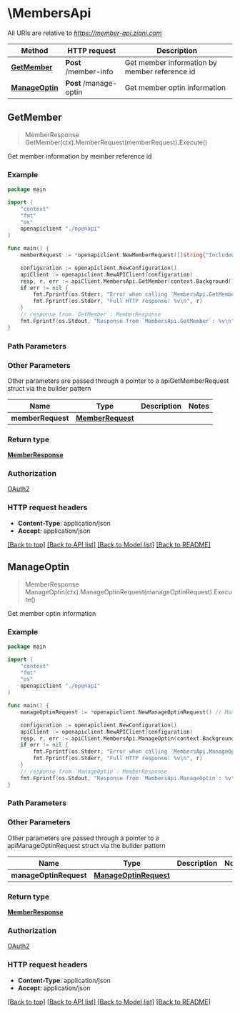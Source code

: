 # \MembersApi

All URIs are relative to *https://member-api.ziqni.com*

Method | HTTP request | Description
------------- | ------------- | -------------
[**GetMember**](MembersApi.md#GetMember) | **Post** /member-info | Get member information by member reference id
[**ManageOptin**](MembersApi.md#ManageOptin) | **Post** /manage-optin | Get member optin information



## GetMember

> MemberResponse GetMember(ctx).MemberRequest(memberRequest).Execute()

Get member information by member reference id



### Example

```go
package main

import (
    "context"
    "fmt"
    "os"
    openapiclient "./openapi"
)

func main() {
    memberRequest := *openapiclient.NewMemberRequest([]string{"IncludeCustomFields_example"}) // MemberRequest | 

    configuration := openapiclient.NewConfiguration()
    apiClient := openapiclient.NewAPIClient(configuration)
    resp, r, err := apiClient.MembersApi.GetMember(context.Background()).MemberRequest(memberRequest).Execute()
    if err != nil {
        fmt.Fprintf(os.Stderr, "Error when calling `MembersApi.GetMember``: %v\n", err)
        fmt.Fprintf(os.Stderr, "Full HTTP response: %v\n", r)
    }
    // response from `GetMember`: MemberResponse
    fmt.Fprintf(os.Stdout, "Response from `MembersApi.GetMember`: %v\n", resp)
}
```

### Path Parameters



### Other Parameters

Other parameters are passed through a pointer to a apiGetMemberRequest struct via the builder pattern


Name | Type | Description  | Notes
------------- | ------------- | ------------- | -------------
 **memberRequest** | [**MemberRequest**](MemberRequest.md) |  | 

### Return type

[**MemberResponse**](MemberResponse.md)

### Authorization

[OAuth2](../README.md#OAuth2)

### HTTP request headers

- **Content-Type**: application/json
- **Accept**: application/json

[[Back to top]](#) [[Back to API list]](../README.md#documentation-for-api-endpoints)
[[Back to Model list]](../README.md#documentation-for-models)
[[Back to README]](../README.md)


## ManageOptin

> MemberResponse ManageOptin(ctx).ManageOptinRequest(manageOptinRequest).Execute()

Get member optin information



### Example

```go
package main

import (
    "context"
    "fmt"
    "os"
    openapiclient "./openapi"
)

func main() {
    manageOptinRequest := *openapiclient.NewManageOptinRequest() // ManageOptinRequest | 

    configuration := openapiclient.NewConfiguration()
    apiClient := openapiclient.NewAPIClient(configuration)
    resp, r, err := apiClient.MembersApi.ManageOptin(context.Background()).ManageOptinRequest(manageOptinRequest).Execute()
    if err != nil {
        fmt.Fprintf(os.Stderr, "Error when calling `MembersApi.ManageOptin``: %v\n", err)
        fmt.Fprintf(os.Stderr, "Full HTTP response: %v\n", r)
    }
    // response from `ManageOptin`: MemberResponse
    fmt.Fprintf(os.Stdout, "Response from `MembersApi.ManageOptin`: %v\n", resp)
}
```

### Path Parameters



### Other Parameters

Other parameters are passed through a pointer to a apiManageOptinRequest struct via the builder pattern


Name | Type | Description  | Notes
------------- | ------------- | ------------- | -------------
 **manageOptinRequest** | [**ManageOptinRequest**](ManageOptinRequest.md) |  | 

### Return type

[**MemberResponse**](MemberResponse.md)

### Authorization

[OAuth2](../README.md#OAuth2)

### HTTP request headers

- **Content-Type**: application/json
- **Accept**: application/json

[[Back to top]](#) [[Back to API list]](../README.md#documentation-for-api-endpoints)
[[Back to Model list]](../README.md#documentation-for-models)
[[Back to README]](../README.md)

